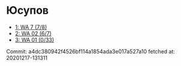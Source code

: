 # Юсупов
- [1: WA 7 (7/8)](1.md)
- [2: WA 02 (6/7)](2.md)
- [3: WA 01 (0/33)](3.md)

Commit: a4dc380942f4526bf114a1854ada3e017a527a10
 fetched at: 20201217-131311
